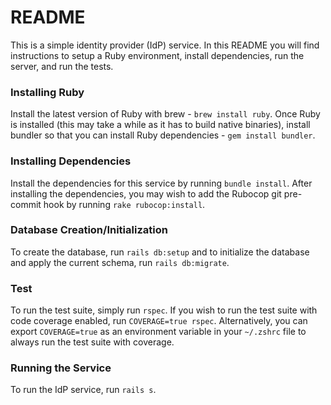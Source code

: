 # README

This is a simple identity provider (IdP) service. In this README you will find instructions to setup a Ruby environment, install dependencies, run the server, and run the tests.

### Installing Ruby

Install the latest version of Ruby with brew - `brew install ruby`. Once Ruby is installed (this may take a while as it has to build native binaries), install bundler so that you can install Ruby dependencies - `gem install bundler`.

### Installing Dependencies

Install the dependencies for this service by running `bundle install`. After installing the dependencies, you may wish to add the Rubocop git pre-commit hook by running `rake rubocop:install`.

### Database Creation/Initialization

To create the database, run `rails db:setup` and to initialize the database and apply the current schema, run `rails db:migrate`.

### Test

To run the test suite, simply run `rspec`. If you wish to run the test suite with code coverage enabled, run `COVERAGE=true rspec`. Alternatively, you can export `COVERAGE=true` as an environment variable in your `~/.zshrc` file to always run the test suite with coverage.

### Running the Service

To run the IdP service, run `rails s`.
